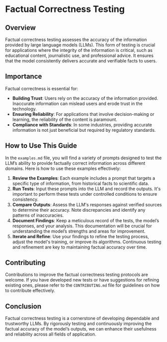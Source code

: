 # Factual Correctness Testing

## Overview

Factual correctness testing assesses the accuracy of the information provided by large language models (LLMs). This form of testing is crucial for applications where the integrity of the information is critical, such as educational content, journalistic use, and professional advice. It ensures that the model consistently delivers accurate and verifiable facts to users.

## Importance

Factual correctness is essential for:
- **Building Trust**: Users rely on the accuracy of the information provided. Inaccurate information can mislead users and erode trust in the technology.
- **Ensuring Reliability**: For applications that involve decision-making or learning, the reliability of the content is paramount.
- **Compliance with Standards**: In some industries, providing accurate information is not just beneficial but required by regulatory standards.

## How to Use This Guide

In the `examples.md` file, you will find a variety of prompts designed to test the LLM’s ability to provide factually correct information across different domains. Here is how to use these examples effectively:

1. **Review the Examples**: Each example includes a prompt that targets a specific type of information, from historical facts to scientific data.
2. **Run Tests**: Input these prompts into the LLM and record the outputs. It's important to perform these tests under controlled conditions to ensure consistency.
3. **Compare Outputs**: Assess the LLM's responses against verified sources to determine their accuracy. Note discrepancies and identify any patterns of inaccuracies.
4. **Document Findings**: Keep a meticulous record of the tests, the model’s responses, and your analysis. This documentation will be crucial for understanding the model’s strengths and areas for improvement.
5. **Iterate and Refine**: Use your findings to refine the testing process, adjust the model's training, or improve its algorithms. Continuous testing and refinement are key to maintaining factual accuracy over time.

## Contributing

Contributions to improve the factual correctness testing protocols are welcome. If you have developed new tests or have suggestions for refining existing ones, please refer to the `CONTRIBUTING.md` file for guidelines on how to contribute effectively.

## Conclusion

Factual correctness testing is a cornerstone of developing dependable and trustworthy LLMs. By rigorously testing and continuously improving the factual accuracy of the model’s outputs, we can enhance their usefulness and reliability across all fields of application.
